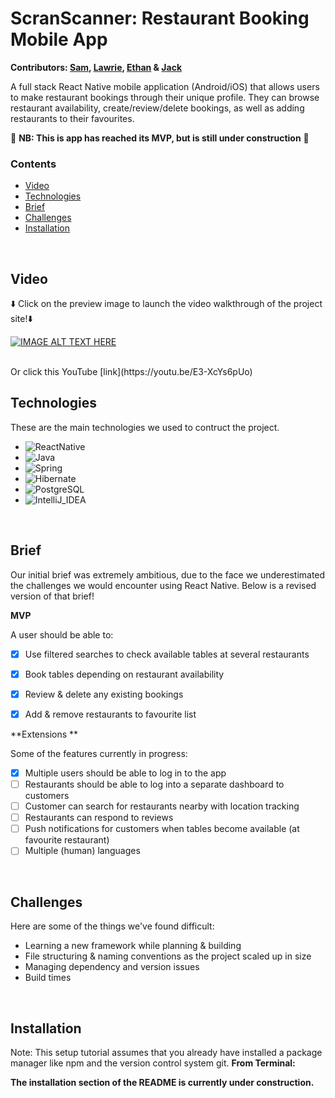 # ScranScanner: Restaurant Booking Mobile App
<b> Contributors: [Sam](https://github.com/SamuelSeFe), [Lawrie](https://github.com/LawrieCarly), 
[Ethan](https://github.com/ethanBaird) & [Jack](https://github.com/knowles28) </b>




A full stack React Native mobile application (Android/iOS) that allows users to make restaurant bookings through their unique profile. They can browse restaurant availability, create/review/delete bookings, as well as adding restaurants to their favourites.

🚧 <b> NB: This is app has reached its MVP, but is still under construction</b> 🚧


### Contents 

* [Video](#video)
* [Technologies](#technologies)
* [Brief](#brief)
* [Challenges](#challenges)
* [Installation](#installation)

<br>


## Video

⬇️ Click on the preview image to launch the video walkthrough of the project site!⬇️

[![IMAGE ALT TEXT HERE](http://img.youtube.com/vi/E3-XcYs6pUo/0.jpg)](http://www.youtube.com/watch?v=E3-XcYs6pUo)

<br>
Or click this YouTube [link](https://youtu.be/E3-XcYs6pUo) 



## Technologies

These are the main technologies we used to contruct the project.

* ![ReactNative]
* ![Java]
* ![Spring]
* ![Hibernate]
* ![PostgreSQL]
* ![IntelliJ_IDEA]

<br>


## Brief

Our initial brief was extremely ambitious, due to the face we underestimated the challenges we would encounter using React Native. Below is a revised version of that brief!

**MVP**

A user should be able to:

- [x] Use filtered searches to check available tables at several restaurants
- [x] Book tables depending on restaurant availability
- [x] Review & delete any existing bookings
- [x] Add & remove restaurants to favourite list


**Extensions **

Some of the features currently in progress:

- [x] Multiple users should be able to log in to the app
- [ ] Restaurants should be able to log into a separate dashboard to customers
- [ ] Customer can search for restaurants nearby with location tracking
- [ ] Restaurants can respond to reviews
- [ ] Push notifications for customers when tables become available (at favourite restaurant)
- [ ] Multiple (human) languages

<br>

## Challenges

Here are some of the things we've found difficult:

* Learning a new framework while planning & building 
* File structuring & naming conventions as the project scaled up in size
* Managing dependency and version issues
* Build times


<br>


## Installation

Note: This setup tutorial assumes that you already have installed a package manager like npm and the version control system git.
**From Terminal:**

<b> The installation section of the README is currently under construction. </b>





<!-- MARKDOWN LINKS & IMAGES -->

[ReactNative]:https://img.shields.io/badge/React_Native-20232A?style=for-the-badge&logo=react&logoColor=61DAFB
[Java]:https://img.shields.io/badge/Java-ED8B00?style=for-the-badge&logo=java&logoColor=white
[Spring]:https://img.shields.io/badge/Spring-6DB33F?style=for-the-badge&logo=spring&logoColor=white
[Hibernate]:https://img.shields.io/badge/Hibernate-59666C?style=for-the-badge&logo=Hibernate&logoColor=white
[PostgreSQL]:https://img.shields.io/badge/PostgreSQL-316192?style=for-the-badge&logo=postgresql&logoColor=white
[IntelliJ_IDEA]: https://img.shields.io/badge/IntelliJ_IDEA-000000.svg?style=for-the-badge&logo=intellij-idea&logoColor=white


